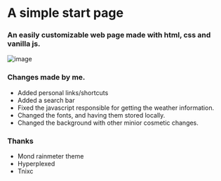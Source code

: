 # A simple start page

### An easily customizable web page made with html, css and vanilla js.

![image](https://github.com/d-solis/startpageV5/assets/43517199/d58187bd-db3c-4c4e-9c53-6daaf7be8ddb)

### Changes made by me.

 - Added personal links/shortcuts
 - Added a search bar
 - Fixed the javascript responsible for getting the weather information.
 - Changed the fonts, and having them stored locally.
 - Changed the background with other minior cosmetic changes.

### Thanks

 - Mond rainmeter theme
 - Hyperplexed
 - Tnixc 
